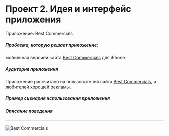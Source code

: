 Проект 2. Идея и интерфейс приложения
=============

Приложение: Best Commercials


##### Проблема, которую решает приложение:

мобильная версией сайта [Best Commercials](https://www.advert.ge) для iPhone. 
 
##### Аудитория приложения

Приложение рассчитано на пользователей сайта [Best Commercials](https://www.advert.ge), и любителей хорошей рекламы.

##### Пример сценария использования приложения


##### Описание поведения


----
![Best Commercials](https://raw.github.com/herku/osx-project-2/master/sketch.png)